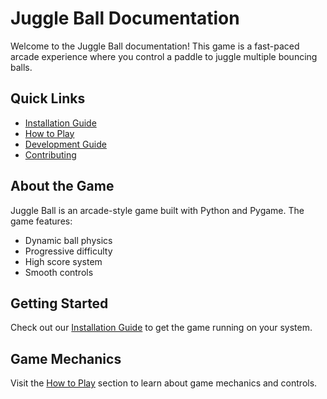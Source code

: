 # Juggle Ball Documentation

Welcome to the Juggle Ball documentation! This game is a fast-paced arcade experience where you control a paddle to juggle multiple bouncing balls.

## Quick Links
- [Installation Guide](installation.md)
- [How to Play](gameplay.md)
- [Development Guide](development.md)
- [Contributing](contributing.md)

## About the Game

Juggle Ball is an arcade-style game built with Python and Pygame. The game features:
- Dynamic ball physics
- Progressive difficulty
- High score system
- Smooth controls

## Getting Started

Check out our [Installation Guide](installation.md) to get the game running on your system.

## Game Mechanics

Visit the [How to Play](gameplay.md) section to learn about game mechanics and controls. 